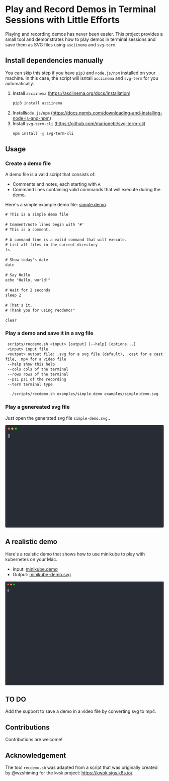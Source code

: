 # Play and Record Demos in Terminal Sessions with Little Efforts
Playing and recording demos has never been easier. This project provides a small tool and demonstrates how to play demos in terminal sessions and save them as SVG files using `asciinema` and `svg-term`.

## Install dependencies manually 

You can skip this step if you have `pip3` and `node.js/npm` installed on your machine. In this case, the script will isntall `asciinema` and `svg-term` for you automatically.

1. Install `asciinema` (https://asciinema.org/docs/installation)
      ```sh
      pip3 install asciinema
      ```
2. Install`Node.js/npm` (https://docs.npmjs.com/downloading-and-installing-node-js-and-npm)
3. Install `svg-term-cli` (https://github.com/marionebl/svg-term-cli)
      ```sh
      npm install -g svg-term-cli
      ```
## Usage
### Create a demo file
A demo file is a valid script that consists of:
- Comments and notes, each starting with `#`.
- Command lines containing valid commands that will execute during the demo.

Here's a simple example demo file: [simple.demo](examples/simple.demo). 

```
# This is a simple demo file

# Comment/note lines begin with '#'
# This is a comment.

# A command line is a valid command that will execute.
# List all files in the current directory
ls

# Show today's date
date

# Say Hello
echo "Hello, world!"

# Wait for 2 seconds
sleep 2

# That's it.
# Thank you for using recdemo!"

clear
```

### Play a demo and save it in a svg file
 ```
  scripts/recdemo.sh <input> [output] [--help] [options...]
  <input> input file
  <output> output file: .svg for a svg file (default), .cast for a cast file, .mp4 for a video file
  --help show this help
  --cols cols of the terminal
  --rows rows of the terminal
  --ps1 ps1 of the recording
  --term terminal type
```
 ```sh
   ./scripts/recdemo.sh examples/simple.demo examples/simple-demo.svg
```

### Play a genereated svg file
Just open the generated svg file `simple-demo.svg`..

<p align="center">
  <img width="800" src="examples/simple-demo.svg">
</p>

## A realistic demo 

Here's a realstic demo that shows how to use minikube to play with kubernetes on your Mac.
- Input: [minikube.demo](examples/minikube.demo)
- Output: [minikube-demo.svg](examples/minikube-demo.svg)

<p align="center">
  <img width="800" src="examples/minikube-demo.svg">
</p>

## TO DO
Add the support to save a demo in a video file by converting svg to mp4. 

## Contributions

Contributions are welcome!

## Acknowledgement

The tool `recdemo.sh` was adapted from a script that was originally created by @wzshiming for the `kwok` project: https://kwok.sigs.k8s.io/.
